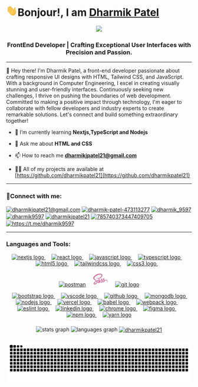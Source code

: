 <h1> <img src="https://raw.githubusercontent.com/ABSphreak/ABSphreak/master/gifs/Hi.gif" height="30px">Bonjour!, I am <a href="https://github.com/Defcon27">Dharmik Patel</a> </h1>
</h1>

<div id="header" align="center">
  <img src="https://user-images.githubusercontent.com/115187902/230700872-d5f44b85-56c7-4e27-80a4-6e2db901e60c.gif" width="300"/>
</div>
<h3 align="center">FrontEnd Developer | Crafting Exceptional User Interfaces with Precision and Passion.</h3>
<hr>

<p align="center">
  
👋 Hey there! I'm Dharmik Patel, a front-end developer passionate about crafting responsive UI designs with HTML, Tailwind CSS, and JavaScript. With a background in Computer Engineering, I excel in creating visually stunning and user-friendly interfaces. Continuously seeking new challenges, I thrive on pushing the boundaries of web development. Committed to making a positive impact through technology, I'm eager to collaborate with fellow developers and industry experts to create remarkable solutions. Let's connect and build something extraordinary together!
</p>

- 🌱 I’m currently learning **Nextjs,TypeScript and Nodejs**

- 💬 Ask me about **HTML and CSS**

- 📫 How to reach me **dharmikjpatel21@gmail.com**
- 👨‍💻 All of my projects are available at [https://github.com/dharmikpatel21](https://github.com/dharmikpatel21)

<hr>
<h3 align="left">🔗Connect with me:</h3>
<p align="left">

<a href="mailto:dharmikjpatel21@gmail.com" target="blank"><img  align="center"  height="30" width="40"  src="https://cdn.worldvectorlogo.com/logos/gmail-icon.svg" alt="dharmikjpatel21@gmail.com"></a>
<a href="https://www.linkedin.com/in/dharmik-patel-473113277/" target="blank"><img align="center" src="https://raw.githubusercontent.com/rahuldkjain/github-profile-readme-generator/master/src/images/icons/Social/linked-in-alt.svg" alt="dharmik-patel-473113277" height="30" width="40" /></a>
<a href="https://twitter.com/dharmik_9597" target="blank"><img align="center" src="https://upload.wikimedia.org/wikipedia/commons/5/57/X_logo_2023_%28white%29.png" alt="dharmik_9597" height="30" width="30" /></a>
<a href="https://www.instagram.com/dharmik9597/" target="blank"><img align="center" src="https://raw.githubusercontent.com/rahuldkjain/github-profile-readme-generator/master/src/images/icons/Social/instagram.svg" alt="dharmik9597" height="30" width="40" /></a>
<a href="https://www.hackerrank.com/profile/dharmikjpatel21" target="blank"><img align="center" src="https://raw.githubusercontent.com/rahuldkjain/github-profile-readme-generator/master/src/images/icons/Social/hackerrank.svg" alt="dharmikjpatel21" height="30" width="40" /></a>
<a href="https://discordapp.com/users/785740373447409705" target="blank"><img align="center" src="https://raw.githubusercontent.com/rahuldkjain/github-profile-readme-generator/master/src/images/icons/Social/discord.svg" alt="785740373447409705" height="30" width="40" /></a>
<a href="https://t.me/dharmik9597" target="blank"><img align="center" src="https://upload.wikimedia.org/wikipedia/commons/thumb/8/82/Telegram_logo.svg/1024px-Telegram_logo.svg.png?20220101141644" alt="https://t.me/dharmik9597" height="30"  /></a>

</p>
<hr>
<h3 align="left">Languages and Tools:</h3>
<p></p>
<div align="center">
<a href="https://nextjs.org/" target="_blank" rel="noreferrer"> 
  <img src="https://cdn.jsdelivr.net/gh/devicons/devicon/icons/nextjs/nextjs-original.svg" height="40" alt="nextjs logo"/>
  </a>
  <img width="12" />
  <a href="https://react.dev/" target="_blank" rel="noreferrer"> 
 <img src="https://skillicons.dev/icons?i=react" height="40" alt="react logo"  />
  </a>
  
  <img width="12" />
  <a href="https://www.javascript.com/" target="_blank" rel="noreferrer"> 
    <img src="https://skillicons.dev/icons?i=js" height="40" alt="javascript logo"  />
  </a>
  <img width="12" />
  <a href="https://www.typescriptlang.org/" target="_blank" rel="noreferrer"> 
  <img src="https://skillicons.dev/icons?i=ts" height="40" alt="typescript logo"  />
  </a>
  
  <img width="12" />
  <a href="https://html.com/" target="_blank" rel="noreferrer"> 
  <img src="https://skillicons.dev/icons?i=html" height="40" alt="html5 logo"  />
  </a>
  
  <img width="12" />
  <a href="https://tailwindcss.com/" target="_blank" rel="noreferrer"> 
  <img src="https://skillicons.dev/icons?i=tailwind" height="40" alt="tailwindcss logo"  />
  </a>
  
  <img width="12" />
  <a href="https://css3.com/" target="_blank" rel="noreferrer"> 
  <img src="https://skillicons.dev/icons?i=css" height="40" alt="css3 logo"  />
  </a>
  
  <img width="12" />

<a href="https://postman.com" target="_blank" rel="noreferrer"> <img src="https://www.vectorlogo.zone/logos/getpostman/getpostman-icon.svg" alt="postman" width="40" height="40"/></a>
<img width="12" />
<a href="https://sass-lang.com" target="_blank" rel="noreferrer"> <img src="https://raw.githubusercontent.com/devicons/devicon/master/icons/sass/sass-original.svg" alt="sass" width="40" height="40"/></a>
<img width="12" />
<a href="https://git-scm.com/" target="_blank" rel="noreferrer">
<img src="https://skillicons.dev/icons?i=git" height="40" alt="git logo"  />
</a>

  <img width="12" />
  <a href="https://getbootstrap.com/" target="_blank" rel="noreferrer"> 
  <img src="https://cdn.jsdelivr.net/gh/devicons/devicon/icons/bootstrap/bootstrap-original.svg" height="40" alt="bootstrap logo"  />
  </a>
  
  <img width="12" />
    <a href="https://code.visualstudio.com/" target="_blank" rel="noreferrer"> 
   <img src="https://skillicons.dev/icons?i=vscode" height="40" alt="vscode logo"  />
  </a>
 
  <img width="12" />
    <a href="https://github.com/" target="_blank" rel="noreferrer"> 
  <img src="https://skillicons.dev/icons?i=github" height="40" alt="github logo"  />
  </a>
  
  <img width="12" />
    <a href="https://www.mongodb.com/" target="_blank" rel="noreferrer"> 
  <img src="https://skillicons.dev/icons?i=mongodb" height="40" alt="mongodb logo"  />
  </a>
  
  <img width="12" />
    <a href="https://nodejs.org/en" target="_blank" rel="noreferrer"> 
 <img src="https://skillicons.dev/icons?i=nodejs" height="40" alt="nodejs logo"  />
  </a>
  
  <img width="12" />
    <a href="https://vercel.com/" target="_blank" rel="noreferrer"> 
 <img src="https://skillicons.dev/icons?i=vercel" height="40" alt="vercel logo"  />
  </a>
 
  <img width="12" />
    <a href="https://babeljs.io/" target="_blank" rel="noreferrer"> 
 <img src="https://skillicons.dev/icons?i=babel" height="40" alt="babel logo"  />
  </a>
  
  <img width="12" />
    <a href="https://webpack.js.org/" target="_blank" rel="noreferrer"> 
<img src="https://skillicons.dev/icons?i=webpack" height="40" alt="webpack logo"  />
  </a>
  
  <img width="12" />
    <a href="https://eslint.org/" target="_blank" rel="noreferrer"> 
 <img src="https://cdn.simpleicons.org/eslint/4B32C3" height="40" alt="eslint logo"  />
  </a>
  
  <img width="12" />
    <a href="https://www.linkedin.com/" target="_blank" rel="noreferrer"> 
 <img src="https://skillicons.dev/icons?i=linkedin" height="40" alt="linkedin logo"  />
  </a>
 
  <img width="12" />
   <a href="https://www.google.com/intl/en_in/chrome/" target="_blank" rel="noreferrer"> 
 <img src="https://cdn.jsdelivr.net/gh/devicons/devicon/icons/chrome/chrome-original.svg" height="40" alt="chrome logo"  />
  </a>
  
  <img width="12" />
   <a href="https://www.figma.com/" target="_blank" rel="noreferrer"> 
  <img src="https://skillicons.dev/icons?i=figma" height="40" alt="figma logo"  />
  </a>

  <img width="12" />
   <a href="https://www.npmjs.com/" target="_blank" rel="noreferrer"> 
<img src="https://cdn.jsdelivr.net/gh/devicons/devicon/icons/npm/npm-original-wordmark.svg" height="40" alt="npm logo"  />
  </a>
  
  <img width="12" />
   <a href="https://yarnpkg.com/" target="_blank" rel="noreferrer"> 
 <img src="https://cdn.jsdelivr.net/gh/devicons/devicon/icons/yarn/yarn-original.svg" height="40" alt="yarn logo"  />
  </a>
 
</div>

###

<div align="center">
  <img src="https://github-readme-stats.vercel.app/api?username=dharmikpatel21&hide_title=false&hide_rank=false&show_icons=true&include_all_commits=true&count_private=true&disable_animations=false&theme=cobalt&locale=en&hide_border=false&order=1" height="150" alt="stats graph"  />
  <img src="https://github-readme-stats.vercel.app/api/top-langs?username=dharmikpatel21&locale=en&hide_title=false&layout=compact&card_width=320&langs_count=14&theme=tokyonight&hide_border=false&order=2" height="150" alt="languages graph"  />
   <a href="https://github.com/dharmikpatel21">
    <img align="center" src="https://github-readme-streak-stats.herokuapp.com/?user=dharmikpatel21&" alt="dharmikpatel21" />
  </a>
</div>

###

<img src="https://raw.githubusercontent.com/dharmikpatel21/dharmikpatel21/output/snake.svg" alt="Snake animation" />

###

</div>
